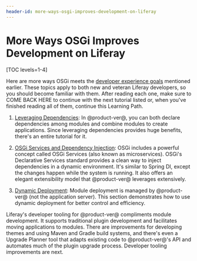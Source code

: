 ```yaml
---
header-id: more-ways-osgi-improves-development-on-liferay
---
```


# More Ways OSGi Improves Development on Liferay

[TOC levels=1-4]

Here are more ways OSGi meets the
[developer experience goals](/docs/7-1/tutorials/-/knowledge_base/t/osgi-and-modularity-for-liferay-6-developers)
mentioned earlier. These topics apply to both new and veteran Liferay
developers, so you should become familiar with them. After reading each one,
make sure to COME BACK HERE to continue with the next tutorial listed or, when
you've finished reading all of them, continue this Learning Path.
 
1.  [Leveraging Dependencies](/docs/7-1/tutorials/-/knowledge_base/t/leveraging-dependencies):
    In @product-ver@, you can both declare dependencies among modules and
    combine modules to create applications. Since leveraging dependencies
    provides huge benefits, there's an entire tutorial for it.

2.  [OSGi Services and Dependency Injection](/docs/7-1/tutorials/-/knowledge_base/t/osgi-services-and-dependency-injection-with-declarative-services):
    OSGi includes a powerful concept called OSGi Services (also known as
    microservices). OSGi's Declarative Services standard provides a clean way to
    inject dependencies in a dynamic environment. It's similar to Spring DI,
    except the changes happen while the system is running. It also offers an
    elegant extensibility model that @product-ver@ leverages extensively.

3.  [Dynamic Deployment](/docs/7-1/tutorials/-/knowledge_base/t/dynamic-deployment):
    Module deployment is managed by @product-ver@ (not the application server).
    This section demonstrates how to use dynamic deployment for better control
    and efficiency.

Liferay's developer tooling for @product-ver@ compliments module development. It
supports traditional plugin development and facilitates moving applications to
modules. There are improvements for developing themes and using Maven and Gradle
build systems, and there's even a Upgrade Planner tool that adapts existing code to
@product-ver@'s API and automates much of the plugin upgrade process. Developer
tooling improvements are next. 
